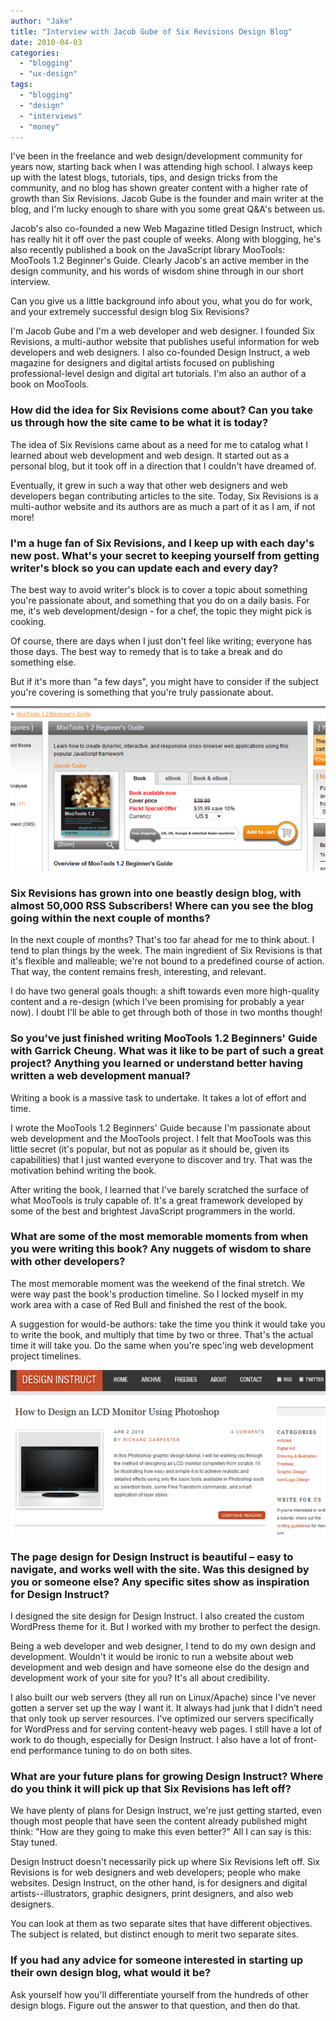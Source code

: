 ```yaml
---
author: "Jake"
title: "Interview with Jacob Gube of Six Revisions Design Blog"
date: 2010-04-03
categories: 
  - "blogging"
  - "ux-design"
tags: 
  - "blogging"
  - "design"
  - "interviews"
  - "money"
---
```


I've been in the freelance and web design/development community for years now, starting back when I was attending high school. I always keep up with the latest blogs, tutorials, tips, and design tricks from the community, and no blog has shown greater content with a higher rate of growth than Six Revisions. Jacob Gube is the founder and main writer at the blog, and I'm lucky enough to share with you some great Q&A's between us.

<!--more-->

Jacob's also co-founded a new Web Magazine titled Design Instruct, which has really hit it off over the past couple of weeks. Along with blogging, he's also recently published a book on the JavaScript library MooTools: MooTools 1.2 Beginner's Guide. Clearly Jacob's an active member in the design community, and his words of wisdom shine through in our short interview.

Can you give us a little background info about you, what you do for work, and your extremely successful design blog Six Revisions?

I'm Jacob Gube and I'm a web developer and web designer. I founded Six Revisions, a multi-author website that publishes useful information for web developers and web designers. I also co-founded Design Instruct, a web magazine for designers and digital artists focused on publishing professional-level design and digital art tutorials. I'm also an author of a book on MooTools.

### How did the idea for Six Revisions come about? Can you take us through how the site came to be what it is today?

The idea of Six Revisions came about as a need for me to catalog what I learned about web development and web design. It started out as a personal blog, but it took off in a direction that I couldn't have dreamed of.

Eventually, it grew in such a way that other web designers and web developers began contributing articles to the site. Today, Six Revisions is a multi-author website and its authors are as much a part of it as I am, if not more!

### I'm a huge fan of Six Revisions, and I keep up with each day's new post. What's your secret to keeping yourself from getting writer's block so you can update each and every day?

The best way to avoid writer's block is to cover a topic about something you're passionate about, and something that you do on a daily basis. For me, it's web development/design - for a chef, the topic they might pick is cooking.

Of course, there are days when I just don't feel like writing; everyone has those days. The best way to remedy that is to take a break and do something else.

But if it's more than "a few days", you might have to consider if the subject you're covering is something that you're truly passionate about.

![MooTools 1.2 Beginner's Guide Screen](images/mootools-gube-2010.jpg "MooTools 1.2 Beginner's Guide by Jacob Gube")

### Six Revisions has grown into one beastly design blog, with almost 50,000 RSS Subscribers! Where can you see the blog going within the next couple of months?

In the next couple of months? That's too far ahead for me to think about. I tend to plan things by the week. The main ingredient of Six Revisions is that it's flexible and malleable; we're not bound to a predefined course of action. That way, the content remains fresh, interesting, and relevant.

I do have two general goals though: a shift towards even more high-quality content and a re-design (which I've been promising for probably a year now). I doubt I'll be able to get through both of those in two months though!

### So you’ve just finished writing MooTools 1.2 Beginners' Guide with Garrick Cheung. What was it like to be part of such a great project? Anything you learned or understand better having written a web development manual?

Writing a book is a massive task to undertake. It takes a lot of effort and time.

I wrote the MooTools 1.2 Beginners' Guide because I'm passionate about web development and the MooTools project. I felt that MooTools was this little secret (it's popular, but not as popular as it should be, given its capabilities) that I just wanted everyone to discover and try. That was the motivation behind writing the book.

After writing the book, I learned that I've barely scratched the surface of what MooTools is truly capable of. It's a great framework developed by some of the best and brightest JavaScript programmers in the world.

### What are some of the most memorable moments from when you were writing this book? Any nuggets of wisdom to share with other developers?

The most memorable moment was the weekend of the final stretch. We were way past the book's production timeline. So I locked myself in my work area with a case of Red Bull and finished the rest of the book.

A suggestion for would-be authors: take the time you think it would take you to write the book, and multiply that time by two or three. That's the actual time it will take you. Do the same when you're spec'ing web development project timelines.

![Design Instruct Screenshot - April 2010](images/design-instruct-screen.jpg "Design Instruct: A Web Magazine for Designers and Digital Artists")

### The page design for Design Instruct is beautiful – easy to navigate, and works well with the site. Was this designed by you or someone else? Any specific sites show as inspiration for Design Instruct?

I designed the site design for Design Instruct. I also created the custom WordPress theme for it. But I worked with my brother to perfect the design.

Being a web developer and web designer, I tend to do my own design and development. Wouldn't it would be ironic to run a website about web development and web design and have someone else do the design and development work of your site for you? It's all about credibility.

I also built our web servers (they all run on Linux/Apache) since I've never gotten a server set up the way I want it. It always had junk that I didn't need that only took up server resources. I've optimized our servers specifically for WordPress and for serving content-heavy web pages. I still have a lot of work to do though, especially for Design Instruct. I also have a lot of front-end performance tuning to do on both sites.

### What are your future plans for growing Design Instruct? Where do you think it will pick up that Six Revisions has left off?

We have plenty of plans for Design Instruct, we're just getting started, even though most people that have seen the content already published might think: "How are they going to make this even better?" All I can say is this: Stay tuned.

Design Instruct doesn't necessarily pick up where Six Revisions left off. Six Revisions is for web designers and web developers; people who make websites. Design Instruct, on the other hand, is for designers and digital artists--illustrators, graphic designers, print designers, and also web designers.

You can look at them as two separate sites that have different objectives. The subject is related, but distinct enough to merit two separate sites.

### If you had any advice for someone interested in starting up their own design blog, what would it be?

Ask yourself how you'll differentiate yourself from the hundreds of other design blogs. Figure out the answer to that question, and then do that.
